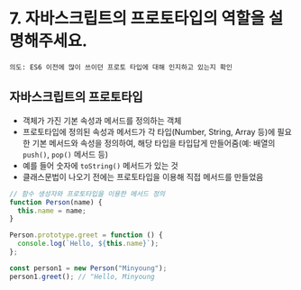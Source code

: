 # 7. 자바스크립트의 프로토타입의 역할을 설명해주세요.

`의도: ES6 이전에 많이 쓰이던 프로토 타입에 대해 인지하고 있는지 확인`

## 자바스크립트의 프로토타입

- 객체가 가진 기본 속성과 메서드를 정의하는 객체
- 프로토타입에 정의된 속성과 메서드가 각 타입(Number, String, Array 등)에 필요한 기본 메서드와 속성을 정의하여, 해당 타입을 타입답게 만들어줌(예: 배열의 `push()`, `pop()` 메서드 등)
- 예를 들어 숫자에 `toString()` 메서드가 있는 것
- 클래스문법이 나오기 전에는 프로토타입을 이용해 직접 메서드를 만들었음

```jsx
// 함수 생성자와 프로토타입을 이용한 메서드 정의
function Person(name) {
  this.name = name;
}

Person.prototype.greet = function () {
  console.log(`Hello, ${this.name}`);
};

const person1 = new Person("Minyoung");
person1.greet(); // "Hello, Minyoung
```

